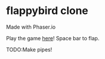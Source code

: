# flappybird clone
Made with Phaser.io

Play the game <a href='https://djolf.github.io/flappy/'>here</a>! 
Space bar to flap. 

TODO:Make pipes!
